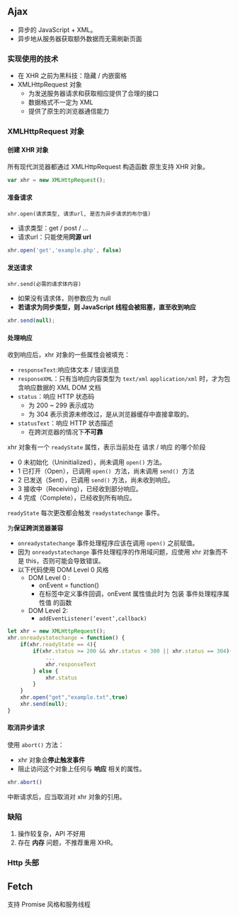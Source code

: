 ## Ajax 

- 异步的 JavaScript + XML。
- 异步地从服务器获取额外数据而无需刷新页面

### 实现使用的技术

- 在 XHR 之前为黑科技：隐藏 / 内嵌窗格
- XMLHttpRequest 对象
  - 为发送服务器请求和获取相应提供了合理的接口
  - 数据格式不一定为 XML
  - 提供了原生的浏览器通信能力

### XMLHttpRequest 对象

#### 创建 XHR 对象

所有现代浏览器都通过 XMLHttpRequest 构造函数 原生支持 XHR 对象。

```js
var xhr = new XMLHttpRequest();
```

#### 准备请求

`xhr.open(请求类型, 请求url, 是否为异步请求的布尔值)` 

- 请求类型：get / post / …
- 请求url：只能使用**同源 url**

```js
xhr.open('get','example.php', false)
```

#### 发送请求

`xhr.send(必需的请求体内容)`

- 如果没有请求体，则参数应为 null
- **若请求为同步类型，则 JavaScript 线程会被阻塞，直至收到响应**

```js
xhr.send(null);
```

#### 处理响应

收到响应后，xhr 对象的一些属性会被填充：

- `responseText`:响应体文本 / 错误消息
- `responseXML`：只有当响应内容类型为 `text/xml` `application/xml` 时，才为包含响应数据的 XML DOM 文档
- `status`：响应 HTTP 状态码
  - 为 200 ~ 299 表示成功
  - 为 304 表示资源未修改过，是从浏览器缓存中直接拿取的。
- `statusText`：响应 HTTP 状态描述
  - 在跨浏览器的情况下**不可靠**

xhr 对象有一个 `readyState` 属性，表示当前处在 请求 / 响应 的哪个阶段

- 0 未初始化（Uninitialized），尚未调用 `open()` 方法。
- 1 已打开（Open），已调用 `open() `方法，尚未调用 `send() `方法
- 2 已发送（Sent），已调用 `send()` 方法，尚未收到响应。
- 3 接收中（Receiving），已经收到部分响应。
- 4 完成（Complete），已经收到所有响应。

`readyState` 每次更改都会触发 `readystatechange` 事件。

为**保证跨浏览器兼容**

-  `onreadystatechange` 事件处理程序应该在调用 `open()` 之前赋值。
- 因为 `onreadystatechange` 事件处理程序的作用域问题，应使用 xhr 对象而不是 this，否则可能会导致错误。
- 以下代码使用 DOM Level 0 风格
  - DOM Level 0 :
    - onEvent = function() 
    - 在标签中定义事件回调，onEvent 属性值此时为 包装 事件处理程序属性值 的函数
  - DOM Level 2:
    - `addEventListener(‘event’,callback)`

```js
let xhr = new XMLHttpRequest();
xhr.onreadystatechange = function() {
	if(xhr.readyState == 4){
		if(xhr.status >= 200 && xhr.status < 300 || xhr.status == 304){
			...
			xhr.responseText
		} else {
			xhr.status
		}
	}
	xhr.open("get","example.txt",true)
	xhr.send(null);
}
```

#### 取消异步请求

使用 `abort()` 方法：

- xhr 对象会**停止触发事件**
- 阻止访问这个对象上任何与 **响应** 相关的属性。

```js
xhr.abort()
```

中断请求后，应当取消对 xhr 对象的引用。

### 缺陷

1. 操作较复杂，API 不好用
2. 存在 **内存** 问题，不推荐重用 XHR。

### Http 头部

 

## Fetch

支持 Promise 风格和服务线程



